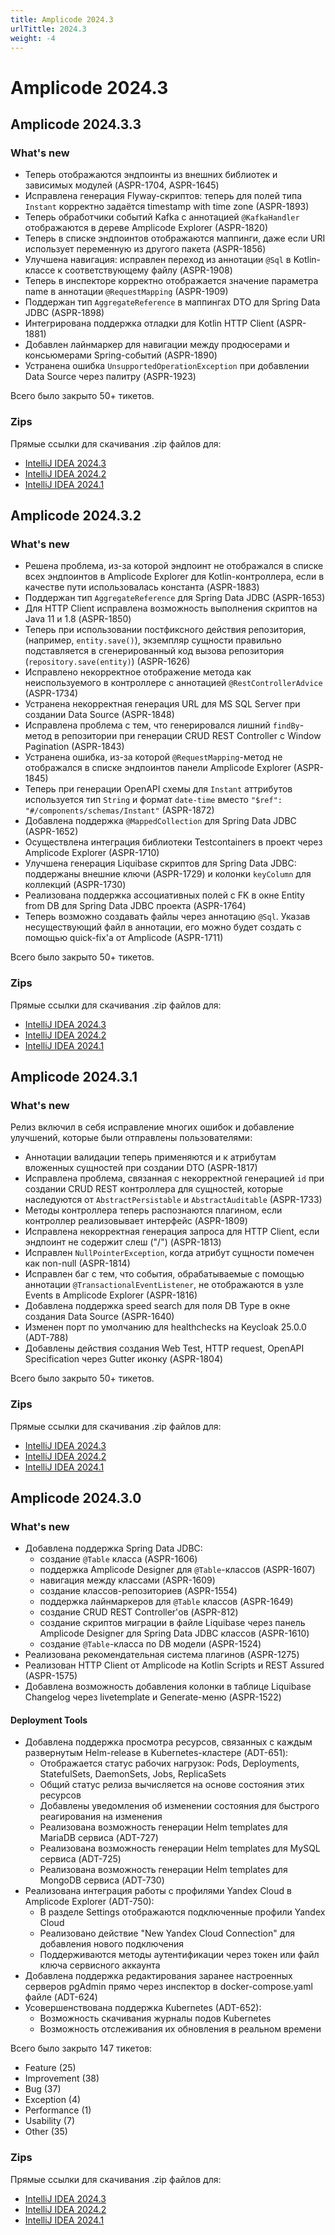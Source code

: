 ```yaml
---
title: Amplicode 2024.3
urlTittle: 2024.3
weight: -4
---
```


# Amplicode 2024.3


## Amplicode 2024.3.3

### What's new

* Теперь отображаются эндпоинты из внешних библиотек и зависимых модулей (ASPR-1704, ASPR-1645)
* Исправлена генерация Flyway-скриптов: теперь для полей типа `Instant` корректно задаётся timestamp with time zone (ASPR-1893)
* Теперь обработчики событий Kafka c аннотацией `@KafkaHandler` отображаются в дереве Amplicode Explorer (ASPR-1820)
* Теперь в списке эндпоинтов отображаются маппинги, даже если URI использует переменную из другого пакета (ASPR-1856)
* Улучшена навигация: исправлен переход из аннотации `@Sql` в Kotlin-классе к соответствующему файлу (ASPR-1908)
* Теперь в инспекторе корректно отображается значение параметра name в аннотации `@RequestMapping` (ASPR-1909)
* Поддержан тип `AggregateReference` в маппингах DTO для Spring Data JDBC (ASPR-1898)
* Интегрирована поддержка отладки для Kotlin HTTP Client (ASPR-1881)
* Добавлен лайнмаркер для навигации между продюсерами и консьюмерами Spring-событий (ASPR-1890)
* Устранена ошибка `UnsupportedOperationException` при добавлении Data Source через палитру (ASPR-1923)

Всего было закрыто 50+ тикетов.

### Zips

Прямые ссылки для скачивания .zip файлов для:
* [IntelliJ IDEA 2024.3](https://amplicode.ru/Amplicode/amplicode-2024.3.3-243-EAP.zip)
* [IntelliJ IDEA 2024.2](https://amplicode.ru/Amplicode/amplicode-2024.3.3-242-EAP.zip)
* [IntelliJ IDEA 2024.1](https://amplicode.ru/Amplicode/amplicode-2024.3.3-241-EAP.zip)

## Amplicode 2024.3.2

### What's new

* Решена проблема, из-за которой эндпоинт не отображался в списке всех эндпоинтов в Amplicode Explorer для Kotlin-контроллера, если в качестве пути использовалась константа (ASPR-1883)
* Поддержан тип `AggregateReference` для Spring Data JDBC (ASPR-1653)
* Для HTTP Client исправлена возможность выполнения скриптов на Java 11 и 1.8 (ASPR-1850)
* Теперь при использовании постфиксного действия репозитория, (например, `entity.save()`), экземпляр сущности правильно подставляется в сгенерированный код вызова репозитория (`repository.save(entity)`) (ASPR-1626)
* Исправлено некорректное отображение метода как неиспользуемого в контроллере с аннотацией `@RestControllerAdvice` (ASPR-1734)
* Устранена некорректная генерация URL для MS SQL Server при создании Data Source (ASPR-1848)
* Исправлена проблема с тем, что генерировался лишний `findBy`-метод в репозитории при генерации CRUD REST Controller с Window Pagination (ASPR-1843) 
* Устранена ошибка, из-за которой `@RequestMapping`-метод не отображался в списке эндпоинтов панели Amplicode Explorer (ASPR-1845)
* Теперь при генерации OpenAPI схемы для `Instant` аттрибутов используется тип `String` и формат `date-time` вместо `"$ref": "#/components/schemas/Instant"` (ASPR-1872)
* Добавлена поддержка `@MappedCollection` для Spring Data JDBC (ASPR-1652)
* Осуществлена интеграция библиотеки Testcontainers в проект через Amplicode Explorer (ASPR-1710)
* Улучшена генерация Liquibase скриптов для Spring Data JDBC: поддержаны внешние ключи (ASPR-1729) и колонки `keyColumn` для коллекций (ASPR-1730)
* Реализована поддержка ассоциативных полей с FK в окне Entity from DB для Spring Data JDBC проекта (ASPR-1764)
* Теперь возможно создавать файлы через аннотацию `@Sql`. Указав несуществующий файл в аннотации, его можно будет создать с помощью quick-fix'а от Amplicode (ASPR-1711)

Всего было закрыто 50+ тикетов.

### Zips

Прямые ссылки для скачивания .zip файлов для:
* [IntelliJ IDEA 2024.3](https://amplicode.ru/Amplicode/amplicode-2024.3.2-243-EAP.zip)
* [IntelliJ IDEA 2024.2](https://amplicode.ru/Amplicode/amplicode-2024.3.2-242-EAP.zip)
* [IntelliJ IDEA 2024.1](https://amplicode.ru/Amplicode/amplicode-2024.3.2-241-EAP.zip)

## Amplicode 2024.3.1

### What's new

Релиз включил в себя исправление многих ошибок и добавление улучшений, которые были отправлены пользователями:
* Аннотации валидации теперь применяются и к атрибутам вложенных сущностей при создании DTO (ASPR-1817)
* Исправлена проблема, связанная с некорректной генерацией `id` при создании CRUD REST контроллера для сущностей, которые наследуются от `AbstractPersistable` и `AbstractAuditable` (ASPR-1733)
* Методы контроллера теперь распознаются плагином, если контроллер реализовывает интерфейс (ASPR-1809)
* Исправлена некорректная генерация запроса для HTTP Client, если эндпоинт не содержит слеш ("/") (ASPR-1813)
* Исправлен `NullPointerException`, когда атрибут сущности помечен как non-null (ASPR-1814)
* Исправлен баг с тем, что события, обрабатываемые с помощью аннотации `@TransactionalEventListener`, не отображаются в узле Events в Amplicode Explorer (ASPR-1816)
* Добавлена поддержка speed search для поля DB Type в окне создания Data Source (ASPR-1640)
* Изменен порт по умолчанию для healthchecks на Keycloak 25.0.0 (ADT-788)
* Добавлены действия создания Web Test, HTTP request, OpenAPI Specification через Gutter иконку (ASPR-1804)

Всего было закрыто 50+ тикетов.

### Zips

Прямые ссылки для скачивания .zip файлов для:
* [IntelliJ IDEA 2024.3](https://amplicode.ru/Amplicode/amplicode-2024.3.1-243-EAP.zip)
* [IntelliJ IDEA 2024.2](https://amplicode.ru/Amplicode/amplicode-2024.3.1-242-EAP.zip)
* [IntelliJ IDEA 2024.1](https://amplicode.ru/Amplicode/amplicode-2024.3.1-241-EAP.zip)

## Amplicode 2024.3.0

### What's new

* Добавлена поддержка Spring Data JDBC:
  * создание `@Table` класса (ASPR-1606)
  * поддержка Amplicode Designer для `@Table`-классов (ASPR-1607)
  * навигация между классами (ASPR-1609)
  * создание классов-репозиториев (ASPR-1554)
  * поддержка лайнмаркеров для `@Table` классов (ASPR-1649)
  * создание CRUD REST Controller'ов (ASPR-812)
  * создание скриптов миграции в файле Liquibase через панель Amplicode Designer для Spring Data JDBC классов (ASPR-1610)
  * создание `@Table`-класса по DB модели (ASPR-1524) 
* Реализована рекомендательная система плагинов (ASPR-1275)
* Реализован HTTP Client от Amplicode на Kotlin Scripts и REST Assured (ASPR-1575)
* Добавлена возможность добавления колонки в таблице Liquibase Changelog через livetemplate и Generate-меню (ASPR-1522)

#### Deployment Tools

* Добавлена поддержка просмотра ресурсов, связанных с каждым развернутым Helm-release в Kubernetes-кластере (ADT-651):
  * Отображается статус рабочих нагрузок: Pods, Deployments, StatefulSets, DaemonSets, Jobs, ReplicaSets
  * Общий статус релиза вычисляется на основе состояния этих ресурсов
  * Добавлены уведомления об изменении состояния для быстрого реагирования на изменения
  * Реализована возможность генерации Helm templates для MariaDB сервиса (ADT-727)
  * Реализована возможность генерации Helm templates для MySQL сервиса (ADT-725)
  * Реализована возможность генерации Helm templates для MongoDB сервиса (ADT-730)
* Реализована интеграция работы с профилями Yandex Cloud в Amplicode Explorer (ADT-750):
  * В разделе Settings отображаются подключенные профили Yandex Cloud
  * Реализовано действие "New Yandex Cloud Connection" для добавления нового подключения
  * Поддерживаются методы аутентификации через токен или файл ключа сервисного аккаунта
* Добавлена поддержка редактирования заранее настроенных серверов pgAdmin прямо через инспектор в docker-compose.yaml файле (ADT-624)
* Усовершенствована поддержка Kubernetes (ADT-652):
  * Возможность скачивания журналы подов Kubernetes
  * Возможность отслеживания их обновления в реальном времени

Всего было закрыто 147 тикетов:
* Feature (25)
* Improvement (38)
* Bug (37)
* Exception (4)
* Performance (1)
* Usability (7)
* Other (35)

### Zips

Прямые ссылки для скачивания .zip файлов для:
* [IntelliJ IDEA 2024.3](https://amplicode.ru/Amplicode/amplicode-2024.3.0-243-EAP.zip)
* [IntelliJ IDEA 2024.2](https://amplicode.ru/Amplicode/amplicode-2024.3.0-242-EAP.zip)
* [IntelliJ IDEA 2024.1](https://amplicode.ru/Amplicode/amplicode-2024.3.0-241-EAP.zip)

